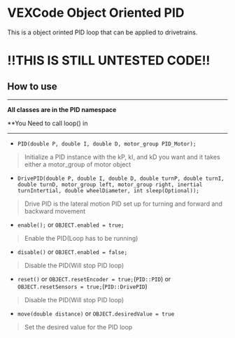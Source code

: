 # VEXCode Object Oriented PID

This is a object orinted PID loop that can be applied to drivetrains.

# !!THIS IS STILL UNTESTED CODE!!

## How to use
<hr>

**All classes are in the PID namespace**

**You Need to call loop() in 

<hr>

* ``PID(double P, double I, double D, motor_group PID_Motor);``

>Initialize a PID instance with the kP, kI, and kD you want and it takes either a motor_group of motor object

* ``DrivePID(double P, double I, double D, double turnP, double turnI, double turnD, motor_group left, motor_group right, inertial turnIntertial, double wheelDiameter, int sleep(Optional));``

>Drive PID is the lateral motion PID set up for turning and forward and backward movement

* ``enable();`` or ``OBJECT.enabled = true;``

>Enable the PID(Loop has to be running)

* ``disable()`` or ``OBJECT.enabled = false;``

>Disable the PID(Will stop PID loop)

* ``reset()`` or ``OBJECT.resetEncoder = true;``(``PID::PID``) or ``OBJECT.resetSensors = true;``(``PID::DrivePID``)

>Disable the PID(Will stop PID loop)

* ``move(double distance)`` or ``OBJECT.desiredValue = true``

>Set the desired value for the PID loop